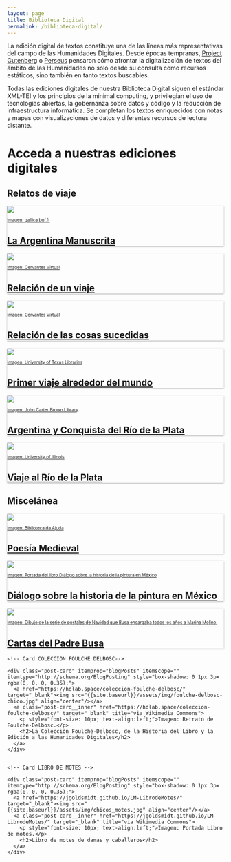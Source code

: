 ```yaml
---
layout: page
title: Biblioteca Digital
permalink: /biblioteca-digital/
---
```


La edición digital de textos constituye una de las líneas más representativas del campo de las Humanidades Digitales. Desde épocas tempranas, [Project Gutenberg](https://www.gutenberg.org/) o [Perseus](http://www.perseus.tufts.edu/hopper/) pensaron cómo afrontar la digitalización de textos del ámbito de las Humanidades no solo desde su consulta como recursos estáticos, sino también en tanto textos buscables. 

Todas las ediciones digitales de nuestra Biblioteca Digital siguen el estándar XML-TEI y los principios de la minimal computing, y privilegian el uso de tecnologías abiertas, la gobernanza sobre datos y código y la reducción de infraestructura informática. Se completan los textos enriquecidos con notas y mapas con visualizaciones de datos y diferentes recursos de lectura distante.


# Acceda a nuestras ediciones digitales
## Relatos de viaje
<div class="container">
  <div class="post-list" itemscope="" itemtype="http://schema.org/Blog">
    <!-- Card LAM -->
    <div class="post-card" itemprop="blogPosts" itemscope="" itemtype="http://schema.org/BlogPosting" style="box-shadow: 0 1px 3px rgba(0, 0, 0, 0.35);">
      <a href="http://hdlabconicet.github.io/La-Argentina-Manuscrita" target="_blank"><img src="{{site.baseurl}}/assets/img/chico_arg-manus-pagina-uno.png" align="center"/></a>
      <a class="post-card__inner" href="http://hdlabconicet.github.io/La-Argentina-Manuscrita" target="_blank">
      	<p style="font-size: 10px; text-align:left;">Imagen: gallica.bnf.fr</p>
      	<h2>La Argentina Manuscrita</h2>
      </a>
    </div>
    <!-- Card ACARETE -->
    <div class="post-card" itemprop="blogPosts" itemscope="" itemtype="http://schema.org/BlogPosting" style="box-shadow: 0 1px 3px rgba(0, 0, 0, 0.35);">
      <a href="http://hdlabconicet.github.io/Relacion-de-un-viaje/" target="_blank"><img src="{{site.baseurl}}/assets/img/chico_acarete-1943-cover.jpg" align="center"/></a>
      <a class="post-card__inner" href="http://hdlabconicet.github.io/Relacion-de-un-viaje/" target="_blank">
      	<p style="font-size: 10px; text-align:left;">Imagen: Cervantes Virtual</p>
      	<h2>Relación de un viaje</h2>
      </a>
    </div>
    <!-- Card PERO HERNANDEZ -->
    <div class="post-card" itemprop="blogPosts" itemscope="" itemtype="http://schema.org/BlogPosting" style="box-shadow: 0 1px 3px rgba(0, 0, 0, 0.35);">
      <a href="http://hdlabconicet.github.io/Relacion-de-las-cosas-sucedidas/" target="_blank"><img src="{{site.baseurl}}/assets/img/chico_relacion-descubrimiento-perohernandez-cover.jpg"/></a>
      <a class="post-card__inner" href="http://hdlabconicet.github.io/Relacion-de-las-cosas-sucedidas/" target="_blank">
        <p style="font-size: 10px; text-align:left;">Imagen: Cervantes Virtual</p>
        <h2>Relación de las cosas sucedidas</h2>
      </a>
    </div>
    <!-- Card PIGAFETTA -->
    <div class="post-card" itemprop="blogPosts" itemscope="" itemtype="http://schema.org/BlogPosting" style="box-shadow: 0 1px 3px rgba(0, 0, 0, 0.35);">
      <a href="http://nidiah.github.io/Primer-viaje-alrededor-del-mundo/" target="_blank"><img src="{{site.baseurl}}/assets/img/chico_pg_0015.jpg"/></a>
      <a class="post-card__inner" href="http://nidiah.github.io/Primer-viaje-alrededor-del-mundo/" target="_blank">
        <p style="font-size: 10px; text-align:left;">Imagen: University of Texas Libraries</p>
        <h2>Primer viaje alrededor del mundo</h2>
      </a>
    </div>
   <!-- Card DEL BARCO CENTENERA -->
    <div class="post-card" itemprop="blogPosts" itemscope="" itemtype="http://schema.org/BlogPosting" style="box-shadow: 0 1px 3px rgba(0, 0, 0, 0.35);">
          <a href="http://hdlabconicet.github.io/argentina-y-conquista-del-rio-de-la-plata/" target="_blank"><img src="{{site.baseurl}}/assets/img/chico_argentina-y-conquista-del-barco-centenera-cover.png"/></a>
<a class="post-card__inner" href="http://hdlabconicet.github.io/argentina-y-conquista-del-rio-de-la-plata/" target="_blank">
        <p style="font-size: 10px; text-align:left;">Imagen: John Carter Brown Library</p>
        <h2>Argentina y Conquista del Río de la Plata</h2>
  </a>
      </div>
    <!-- Card ULRICO -->
    <div class="post-card" itemprop="blogPosts" itemscope="" itemtype="http://schema.org/BlogPosting" style="box-shadow: 0 1px 3px rgba(0, 0, 0, 0.35);">
      <a href="https://hdlab.space/viaje-al-rio-de-la-plata/" target="_blank"><img src="{{site.baseurl}}/assets/img/ulrico_chico.jpg"/></a>
      <a class="post-card__inner" href="https://hdlab.space/viaje-al-rio-de-la-plata/" target="_blank">
        <p style="font-size: 10px; text-align:left;">Imagen: University of Illinois</p>
        <h2>Viaje al Río de la Plata</h2>
      </a>
    </div>
  </div>
</div>



## Miscelánea
<div class="container">
  <div class="post-list" itemscope="" itemtype="http://schema.org/Blog">
    <!-- Card POESIA MEDIEVAL -->
    <div class="post-card" itemprop="blogPosts" itemscope="" itemtype="http://schema.org/BlogPosting" style="box-shadow: 0 1px 3px rgba(0, 0, 0, 0.35);">
      <a href="http://hdlabconicet.github.io/Poesia-Medieval/" target="_blank"><img src="{{site.baseurl}}/assets/img/chico_Cancioneiro_da_Ajuda_151_37.jpg" align="center"/></a>
      <a class="post-card__inner" href="http://hdlabconicet.github.io/Poesia-Medieval/" target="_blank" title="via Wikimedia Commons">
        <p style="font-size: 10px; text-align:left;">Imagen: Biblioteca da Ajuda</p>
        <h2>Poesía Medieval</h2>
      </a>
    </div>
    <!-- Card DIÁLOGO PINTURA MÉXICO -->
    <div class="post-card" itemprop="blogPosts" itemscope="" itemtype="http://schema.org/BlogPosting" style="box-shadow: 0 1px 3px rgba(0, 0, 0, 0.35);">
      <a href="https://mtravelo.github.io/dialogo_pintura_mexico/" target="_blank"><img src="{{site.baseurl}}/assets/img/chico_dialogo_pintura_mexico.jpg" align="center"/></a>
      <a class="post-card__inner" href="https://mtravelo.github.io/dialogo_pintura_mexico/" target="_blank" title="via Wikimedia Commons">
        <p style="font-size: 10px; text-align:left;">Imagen: Portada del libro Diálogo sobre la historia de la pintura en México</p>
        <h2>Diálogo sobre la historia de la pintura en México</h2>
      </a>
    </div>
            <!-- Card CARTAS DE BUSA -->
    <div class="post-card" itemprop="blogPosts" itemscope="" itemtype="http://schema.org/BlogPosting" style="box-shadow: 0 1px 3px rgba(0, 0, 0, 0.35);">
      <a href="https://hdlab.space/cartas_busa/" target="_blank"><img src="{{site.baseurl}}/assets/img/chico_dibujo_busa_index.jpg" align="center"/></a>
      <a class="post-card__inner" href="https://hdlab.space/cartas_busa/" target="_blank" title="via Wikimedia Commons">
        <p style="font-size: 10px; text-align:left;">Imagen: Dibujo de la serie de postales de Navidad que Busa encargaba todos los años a Marina Molino.</p>
        <h2>Cartas del Padre Busa</h2>
      </a>
    </div>

    <!-- Card COLECCIÓN FOULCHÉ DELBOSC-->
  
    <div class="post-card" itemprop="blogPosts" itemscope="" itemtype="http://schema.org/BlogPosting" style="box-shadow: 0 1px 3px rgba(0, 0, 0, 0.35);">
      <a href="https://hdlab.space/coleccion-foulche-delbosc/" target="_blank"><img src="{{site.baseurl}}/assets/img/foulche-delbosc-chico.jpg" align="center"/></a>
      <a class="post-card__inner" href="https://hdlab.space/coleccion-foulche-delbosc/" target="_blank" title="via Wikimedia Commons">
        <p style="font-size: 10px; text-align:left;">Imagen: Retrato de Foulché-Delbosc.</p>
        <h2>La Colección Foulché-Delbosc, de la Historia del Libro y la Edición a las Humanidades Digitales</h2>
      </a>
    </div>


    <!-- Card LIBRO DE MOTES -->
  
    <div class="post-card" itemprop="blogPosts" itemscope="" itemtype="http://schema.org/BlogPosting" style="box-shadow: 0 1px 3px rgba(0, 0, 0, 0.35);">
      <a href="https://jgoldsmidt.github.io/LM-LibrodeMotes/" target="_blank"><img src="{{site.baseurl}}/assets/img/chicos_motes.jpg" align="center"/></a>
      <a class="post-card__inner" href="https://jgoldsmidt.github.io/LM-LibrodeMotes/" target="_blank" title="via Wikimedia Commons">
        <p style="font-size: 10px; text-align:left;">Imagen: Portada Libro de motes.</p>
        <h2>Libro de motes de damas y caballeros</h2>
      </a>
    </div>
  
  </div>
</div>
